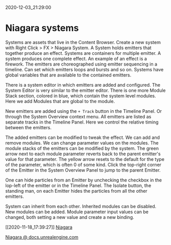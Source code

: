 2020-12-03_21:29:00

# Niagara systems
Systems are assets that live in the Content Browser.
Create a new system with Right Click > FX > Niagara System.
A System holds emitters that together produce an effect.
Systems are containers for multiple emitter.
A system produces one complete effect.
An example of an effect is a firework.
The emitters are choreographed using emitter sequencing in a timeline.
Can set which emitters loops and bursts and so on.
Systems have global variables that are available to the contained emitters.

There is a system editor in which emitters are added and configured.
The System Editor is very similar to the emitter editor.
There is one more Module Stack section, colored in blue, which contain the system level modules.
Here we add Modules that are global to the module.

New emitters are added using the `+ Track` button in the Timeline Panel.
Or through the System Overview context menu.
All emitters are listed as separate tracks in the Timeline Panel.
Here we control the relative timing between the emitters.

The added emitters can be modified to tweak the effect.
We can add and remove modules.
We can change parameter values on the modules.
The module stacks of the emitters can be modified by the system.
The green arrow next to each module parameter reverts back to the parent emitter's value for that parameter.
The yellow arrow resets to the default for the type of the parameter, which is often 0 of some kind.
Click the top-right corner of the Emitter in the System Overview Panel to jump to the parent Emitter.

One can hide particles from an Emitter by unchecking the checkbox in the lop-left of the emitter or in the Timeline Panel.
The Isolate button, the standing man, on each Emitter hides the particles from all the other emitters.

System can inherit from each other.
Inherited modules can be disabled.
New modules can be added.
Module parameter input values can be changed, both setting a new value and create a new binding.

[[2020-11-18_17:39:27]] [Niagara](./Niagara.md)  


[Niagara @ docs.unrealengine.com](https://docs.unrealengine.com/en-US/Engine/Niagara/index.html)  

